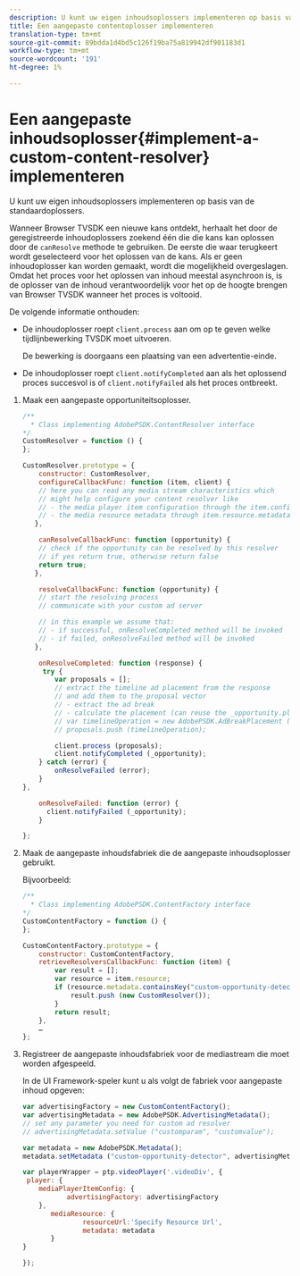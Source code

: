 ```yaml
---
description: U kunt uw eigen inhoudsoplossers implementeren op basis van de standaardoplossers.
title: Een aangepaste contentoplosser implementeren
translation-type: tm+mt
source-git-commit: 89bdda1d4bd5c126f19ba75a819942df901183d1
workflow-type: tm+mt
source-wordcount: '191'
ht-degree: 1%

---
```



# Een aangepaste inhoudsoplosser{#implement-a-custom-content-resolver} implementeren

U kunt uw eigen inhoudsoplossers implementeren op basis van de standaardoplossers.

Wanneer Browser TVSDK een nieuwe kans ontdekt, herhaalt het door de geregistreerde inhoudoplossers zoekend één die die kans kan oplossen door de `canResolve` methode te gebruiken. De eerste die waar terugkeert wordt geselecteerd voor het oplossen van de kans. Als er geen inhoudoplosser kan worden gemaakt, wordt die mogelijkheid overgeslagen. Omdat het proces voor het oplossen van inhoud meestal asynchroon is, is de oplosser van de inhoud verantwoordelijk voor het op de hoogte brengen van Browser TVSDK wanneer het proces is voltooid.

De volgende informatie onthouden:

* De inhoudoplosser roept `client.process` aan om op te geven welke tijdlijnbewerking TVSDK moet uitvoeren.

   De bewerking is doorgaans een plaatsing van een advertentie-einde.

* De inhoudoplosser roept `client.notifyCompleted` aan als het oplossend proces succesvol is of `client.notifyFailed` als het proces ontbreekt.

1. Maak een aangepaste opportuniteitsoplosser.

   ```js
   /** 
     * Class implementing AdobePSDK.ContentResolver interface  
   */ 
   CustomResolver = function () { 
   }; 
   
   CustomResolver.prototype = { 
       constructor: CustomResolver, 
       configureCallbackFunc: function (item, client) { 
       // here you can read any media stream characteristics which 
       // might help configure your content resolver like 
       // - the media player item configuration through the item.config 
       // - the media resource metadata through item.resource.metadata 
      }, 
   
       canResolveCallbackFunc: function (opportunity) { 
       // check if the opportunity can be resolved by this resolver 
       // if yes return true, otherwise return false 
       return true; 
      }, 
   
       resolveCallbackFunc: function (opportunity) {         
       // start the resolving process 
       // communicate with your custom ad server 
   
       // in this example we assume that: 
       // - if successful, onResolveCompleted method will be invoked 
       // - if failed, onResolveFailed method will be invoked 
      }, 
   
       onResolveCompleted: function (response) { 
        try { 
           var proposals = []; 
           // extract the timeline ad placement from the response 
           // and add them to the proposal vector 
           // - extract the ad break 
           // - calculate the placement (can reuse the _opportunity.placement) 
           // var timelineOperation = new AdobePSDK.AdBreakPlacement (adBreak, placement); 
           // proposals.push (timelineOperation); 
   
           client.process (proposals); 
           client.notifyCompleted (_opportunity); 
       } catch (error) { 
           onResolveFailed (error); 
       } 
   }, 
   
       onResolveFailed: function (error) { 
         client.notifyFailed (_opportunity); 
       } 
   
   }; 
   ```

1. Maak de aangepaste inhoudsfabriek die de aangepaste inhoudsoplosser gebruikt.

   Bijvoorbeeld:

   ```js
   /** 
     * Class implementing AdobePSDK.ContentFactory interface 
   */ 
   CustomContentFactory = function () { 
   }; 
   
   CustomContentFactory.prototype = { 
       constructor: CustomContentFactory, 
       retrieveResolversCallbackFunc: function (item) { 
           var result = []; 
           var resource = item.resource; 
           if (resource.metadata.containsKey("custom-opportunity-detector")) { 
               result.push (new CustomResolver()); 
           } 
           return result; 
       }, 
       … 
   }; 
   ```

1. Registreer de aangepaste inhoudsfabriek voor de mediastream die moet worden afgespeeld.

   In de UI Framework-speler kunt u als volgt de fabriek voor aangepaste inhoud opgeven:

   ```js
   var advertisingFactory = new CustomContentFactory(); 
   var advertisingMetadata = new AdobePSDK.AdvertisingMetadata(); 
   // set any parameter you need for custom ad resolver 
   // advertisingMetadata.setValue ("customparam", "customvalue"); 
   
   var metadata = new AdobePSDK.Metadata(); 
   metadata.setMetadata ("custom-opportunity-detector", advertisingMetadata); 
   
   var playerWrapper = ptp.videoPlayer('.videoDiv', { 
    player: { 
       mediaPlayerItemConfig: { 
              advertisingFactory: advertisingFactory 
       }, 
          mediaResource: { 
                  resourceUrl:'Specify Resource Url', 
                  metadata: metadata 
          } 
   } 
   
   }); 
   ```

